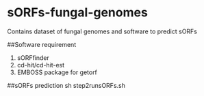 # sORFs-fungal-genomes
Contains dataset of fungal genomes and software to predict sORFs

##Software requirement
1. sORFfinder
2. cd-hit/cd-hit-est
3. EMBOSS package for getorf

##sORFs prediction
sh step2runsORFs.sh

